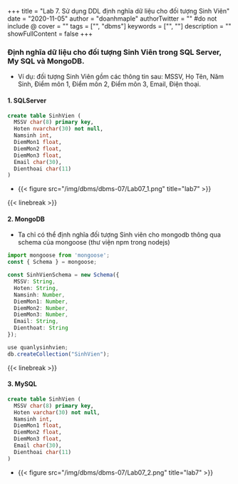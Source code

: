 +++
title = "Lab 7. Sử dụng DDL định nghĩa dữ liệu cho đối tượng Sinh Viên"
date = "2020-11-05"
author = "doanhmaple"
authorTwitter = "" #do not include @
cover = ""
tags = ["", "dbms"]
keywords = ["", ""]
description = ""
showFullContent = false
+++

### Định nghĩa dữ liệu cho đối tượng Sinh Viên trong SQL Server, My SQL và MongoDB.
- Ví dụ: đối tượng Sinh Viên gồm các thông tin sau: MSSV, Họ Tên, Năm Sinh, Điểm môn 1, Điểm môn 2, Điểm môn 3, Email, Điện thoại.

#### 1. SQLServer

```sql
create table SinhVien (
  MSSV char(8) primary key,
  Hoten nvarchar(30) not null,
  Namsinh int,
  DiemMon1 float,
  DiemMon2 float,
  DiemMon3 float,
  Email char(30),
  Dienthoai char(11)
)
```
- {{< figure src="/img/dbms/dbms-07/Lab07_1.png" title="lab7" >}}


{{< linebreak >}}
#### 2. MongoDB
- Ta chỉ có thể định nghĩa đối tượng Sinh viên cho mongodb thông qua schema của mongoose (thư viện npm trong nodejs)
```ts
import mongoose from 'mongoose';
const { Schema } = mongoose;

const SinhVienSchema = new Schema({
  MSSV: String,
  Hoten: String,
  Namsinh: Number,
  DiemMon1: Number,
  DiemMon2: Number,
  DiemMon3: Number,
  Email: String,
  Dienthoat: String
});
```

```js
use quanlysinhvien;
db.createCollection("SinhVien");
```
{{< linebreak >}}
#### 3. MySQL
```sql
create table SinhVien (
  MSSV char(8) primary key,
  Hoten varchar(30) not null,
  Namsinh int,
  DiemMon1 float,
  DiemMon2 float,
  DiemMon3 float,
  Email char(30),
  Dienthoai char(11)
)
```
- {{< figure src="/img/dbms/dbms-07/Lab07_2.png" title="lab7" >}}